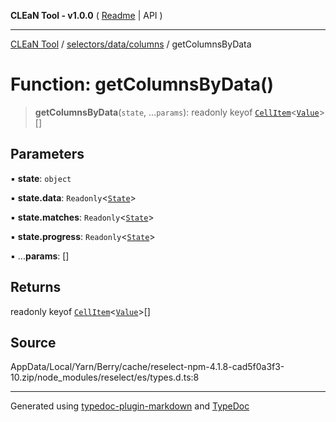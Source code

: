 **CLEaN Tool - v1.0.0** ( [Readme](../../../../README.md) \| API )

***

[CLEaN Tool](../../../../modules.md) / [selectors/data/columns](../README.md) / getColumnsByData

# Function: getColumnsByData()

> **getColumnsByData**(`state`, ...`params`): readonly keyof [`CellItem`](../../../../lib/fp/CellItem/interfaces/CellItem.md)\<[`Value`](../../../../lib/fp/CellItem/type-aliases/Value.md)\>[]

## Parameters

▪ **state**: `object`

▪ **state.data**: `Readonly`\<[`State`](../../../../features/sheet/reducers/interfaces/State.md)\>

▪ **state.matches**: `Readonly`\<[`State`](../../../progress/paths/private/interfaces/State.md)\>

▪ **state.progress**: `Readonly`\<[`State`](../../../progress/paths/private/interfaces/State.md)\>

▪ ...**params**: []

## Returns

readonly keyof [`CellItem`](../../../../lib/fp/CellItem/interfaces/CellItem.md)\<[`Value`](../../../../lib/fp/CellItem/type-aliases/Value.md)\>[]

## Source

AppData/Local/Yarn/Berry/cache/reselect-npm-4.1.8-cad5f0a3f3-10.zip/node\_modules/reselect/es/types.d.ts:8

***

Generated using [typedoc-plugin-markdown](https://www.npmjs.com/package/typedoc-plugin-markdown) and [TypeDoc](https://typedoc.org/)
